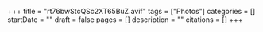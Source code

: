 +++
title = "rt76bwStcQSc2XT65BuZ.avif"
tags = ["Photos"]
categories = []
startDate = ""
draft = false
pages = []
description = ""
citations = []
+++
